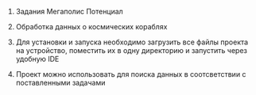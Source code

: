 1. Задания Мегаполис Потенциал

2. Обработка данных о космических кораблях

3. Для установки и запуска необходимо загрузить все файлы проекта на устройство, поместить их в одну директорию и запустить через удобную IDE

4. Проект можно использовать для поиска данных в соотсветствии с поставленными задачами
